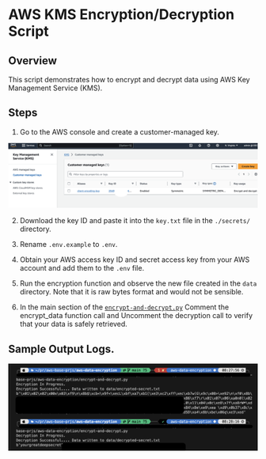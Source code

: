 # AWS KMS Encryption/Decryption Script

## Overview

This script demonstrates how to encrypt and decrypt data using AWS Key Management Service (KMS).

## Steps

1. Go to the AWS console and create a customer-managed key.

![AWS Sample Key](assets/AWS_KMS.png)



2. Download the key ID and paste it into the `key.txt` file in the `./secrets/` directory.
3. Rename `.env.example` to `.env`.
4. Obtain your AWS access key ID and secret access key from your AWS account and add them to the `.env` file.
5. Run the encryption function and observe the new file created in the `data` directory. Note that it is raw bytes format and would not be sensible.

6. In the main section of the [`encrypt-and-decrypt.py`](encrypt-and-decrypt.py) Comment the encrypt_data function call and Uncomment the decryption call to verify that your data is safely retrieved.

## Sample Output Logs.

![Output Logs](assets/Sample_Output_Logs.png)
